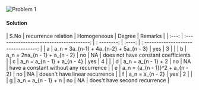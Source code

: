 ![Problem 1](https://github.com/cpp-rakesh/DiscreteMathematicsAndItsApplications/blob/master/Chapter_8_Advanced_Counting_Techniques/8.2_Solving_Linear_Recurrence_Relations/Exercises/repo/problem_1.jpg)

#### Solution
| S.No  |             recurrence relation          | Homogeneous | Degree |               Remarks                  |
| :---: | :--------------------------------------: | : --------: | :----: | : ---------------------------------:   |
|   a   |  a_n = 3a_{n-1) + 4a_{n-2} + 5a_{n - 3}  |     yes     |   3    |                                        |
|   b   |  a_n = 2na_{n - 1} + a_{n - 2}           |     no      |   NA   | does not have constant coefficients    |
|   c   |  a_n = a_{n - 1} + a_{n - 4}             |     yes     |   4    |                                        |
|   d   |  a_n = a_{n - 1} + 2                     |     no      |   NA   | have a constant without any recurrence |
|   e   |  a_n = {a_{n - 1}}^2 + a_{n - 2}         |     no      |   NA   | doesn't have linear recurrence         |
|   f   |  a_n = a_{n - 2}                         |     yes     |   2    |                                        |
|   g   |  a_n = a_{n - 1} + n                     |     no      |   NA   | does't have second recurrence          |
